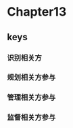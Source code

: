 <!--
 * @Author: your name
 * @Date: 2020-09-22 09:19:41
 * @LastEditTime: 2020-10-23 09:56:20
 * @LastEditors: Please set LastEditors
 * @Description: In User Settings Edit
 * @FilePath: \PMP\知识点\Chapter6\index.md
-->

# Chapter13

## keys

### 识别相关方

### 规划相关方参与

### 管理相关方参与

### 监督相关方参与

